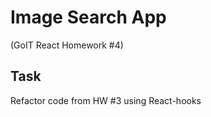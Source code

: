 <h1>Image Search App</h1>
<p>(GoIT React Homework #4)</p>
<h2>Task</h2>
<p>Refactor code from HW #3 using React-hooks</p>




